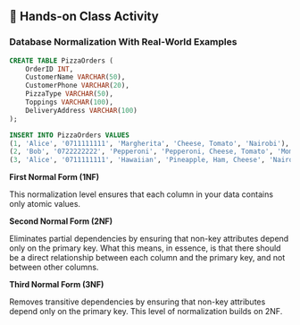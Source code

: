 ## 🎯 Hands-on Class Activity


### Database Normalization With Real-World Examples

```sql
CREATE TABLE PizzaOrders (
    OrderID INT,
    CustomerName VARCHAR(50),
    CustomerPhone VARCHAR(20),
    PizzaType VARCHAR(50),
    Toppings VARCHAR(100),
    DeliveryAddress VARCHAR(100)
);

INSERT INTO PizzaOrders VALUES
(1, 'Alice', '0711111111', 'Margherita', 'Cheese, Tomato', 'Nairobi'),
(2, 'Bob', '0722222222', 'Pepperoni', 'Pepperoni, Cheese, Tomato', 'Mombasa'),
(3, 'Alice', '0711111111', 'Hawaiian', 'Pineapple, Ham, Cheese', 'Nairobi');
```

**First Normal Form (1NF)**

This normalization level ensures that each column in your data contains only atomic values.

**Second Normal Form (2NF)**

Eliminates partial dependencies by ensuring that non-key attributes depend only on the primary key. What this means, in essence, is that there should be a direct relationship between each column and the primary key, and not between other columns.

**Third Normal Form (3NF)**

Removes transitive dependencies by ensuring that non-key attributes depend only on the primary key. This level of normalization builds on 2NF.
